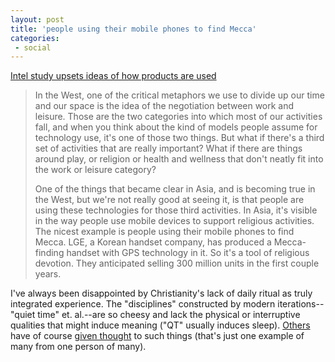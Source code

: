 ```yaml
---
layout: post
title: 'people using their mobile phones to find Mecca'
categories:
 - social
---
```



<a title="Intel study upsets ideas of how products are used" href="http://www.oregonlive.com/business/oregonian/index.ssf?/base/business/1084017497220270.xml">Intel study upsets ideas of how products are used</a>


<blockquote>In the West, one of the critical metaphors we use to divide up our time and our space is the idea of the negotiation between work and leisure. Those are the two categories into which most of our activities fall, and when you think about the kind of models people assume for technology use, it's one of those two things. But what if there's a third set of activities that are really important? What if there are things around play, or religion or health and wellness that don't neatly fit into the work or leisure category?


One of the things that became clear in Asia, and is becoming true in the West, but we're not really good at seeing it, is that people are using these technologies for those third activities. In Asia, it's visible in the way people use mobile devices to support religious activities. The nicest example is people using their mobile phones to find Mecca. LGE, a Korean handset company, has produced a Mecca-finding handset with GPS technology in it. So it's a tool of religious devotion. They anticipated selling 300 million units in the first couple years.</blockquote>I've always been disappointed by Christianity's lack of daily ritual as truly integrated experience. The "disciplines" constructed by modern iterations--"quiet time" et. al.--are so cheesy and lack the physical or interruptive qualities that might induce meaning ("QT" usually induces sleep). <a href="http://smallritual.org">Others</a> have of course <a href="http://www.btinternet.com/~smallritual/spiritual_signage.html">given thought</a> to such things (that's just one example of many from one person of many).
